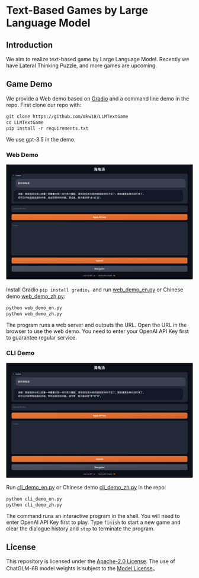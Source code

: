 # Text-Based Games by Large Language Model

## Introduction

We aim to realize text-based game by Large Language Model. Recently we have Lateral Thinking Puzzle, and more games are upcoming.

## Game Demo

We provide a Web demo based on [Gradio](https://gradio.app) and a command line demo in the repo. First clone our repo with:

```shell
git clone https://github.com/mkw18/LLMTextGame
cd LLMTextGame
pip install -r requirements.txt
```

We use gpt-3.5 in the demo.

### Web Demo

![web-demo](figure/web_demo.png)

Install Gradio `pip install gradio`，and run [web_demo_en.py](web_demo_en.py) or Chinese demo [web_demo_zh.py](web_demo_zh.py):

```shell
python web_demo_en.py
python web_demo_zh.py
```

The program runs a web server and outputs the URL. Open the URL in the browser to use the web demo. You need to enter your OpenAI API Key first to guarantee regular service.

### CLI Demo

![web-demo](figure/web_demo.png)

Run [cli_demo_en.py](cli_demo_en.py) or Chinese demo [cli_demo_zh.py](cli_demo_zh.py) in the repo:

```shell
python cli_demo_en.py
python cli_demo_zh.py
```

The command runs an interactive program in the shell. You will need to enter OpenAI API Key first to play. Type `finish` to start a new game and clear the dialogue history and `stop` to terminate the program.

## License

This repository is licensed under the [Apache-2.0 License](LICENSE). The use of ChatGLM-6B model weights is subject to the [Model License](MODEL_LICENSE)。
